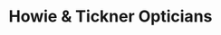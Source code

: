 ---
title: "Howie & Tickner Opticians"
url: /highcliffe/howie-and-tickner-opticians/
shop: optician
---